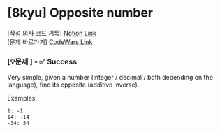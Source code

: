# [8kyu] Opposite number

[작성 의사 코드 기록] [Notion Link](https://mammoth-syrup-d21.notion.site/8kyu-Opposite-number-1d98b15bc85b80efb7aadedcb657b152?pvs=4)
<br/>
[문제 바로가기] [CodeWars Link](https://www.codewars.com/kata/56dec885c54a926dcd001095)


### [💡문제 ] - ✅ Success

Very simple, given a number (integer / decimal / both depending on the language), find its opposite (additive inverse).

Examples:
```
1: -1
14: -14
-34: 34
```

